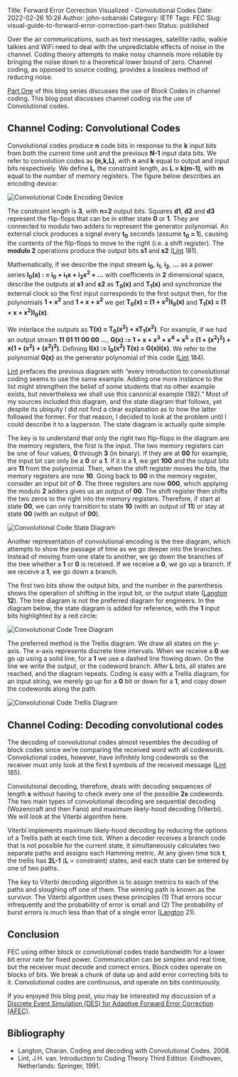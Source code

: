 Title: Forward Error Correction Visualized - Convolutional Codes
Date: 2022-02-26 10:26
Author: john-sobanski
Category: IETF
Tags: FEC
Slug: visual-guide-to-forward-error-correction-part-two
Status: published

Over the air communications, such as text messages, satellite radio, walkie talkies and WiFi need to deal with the unpredictable effects of noise in the channel.  Coding theory attempts to make noisy channels more reliable by bringing the noise down to a theoretical lower bound of zero.  Channel coding, as opposed to source coding, provides a lossless method of reducing noise.

[Part One]({filename}/visual-guide-to-forward-error-correction.md) of this blog series discusses the use of Block Codes in channel coding.  This blog post discusses channel coding via the use of Convolutional codes.

## Channel Coding: Convolutional Codes
Convolutional codes produce **n** code bits in response to the **k** input bits from both the current time unit and the previous **N-1** input data bits.  We refer to convolution codes as **(n,k,L)**, with **n** and **k** equal to output and input bits respectively.  We define **L**, the constraint length, as **L = k(m-1)**, with **m** equal to the number of memory registers.  The figure below describes an encoding device:

![Convolutional Code Encoding Device]({static}/images/Visual_Guide_To_Forward_Error_Correction_Part_Two/02_Convolutional_Code_Encoding_Device.png)

The constraint length is **3**, with **n=2** output bits.  Squares **d1**, **d2** and **d3** represent the flip-flops that can be in either state **0** or **1**.  They are connected to modulo two adders to represent the generator polynomial.  An external clock produces a signal every **t<sub>0</sub>** seconds (assume **t<sub>0</sub> = 1**), causing the contents of the flip-flops to move to the right (i.e. a shift register).  The **modulo 2** operations produce the output bits **s1** and **s2** ([Lint](#Lint) 181).

Mathematically, if we describe the input stream **i<sub>0</sub>**, **i<sub>1</sub>**, **i<sub>2</sub>**, **…**  as a power series **I<sub>0</sub>(x) : = i<sub>0</sub> + i<sub>1</sub>x + i<sub>2</sub>x<sup>2</sup> + …** with coefficients in **2** dimensional space, describe the outputs at **s1** and **s2** as **T<sub>0</sub>(x)** and **T<sub>1</sub>(x)** and synchronize the external clock so the first input corresponds to the first output then, for the polynomials **1 + x<sup>2</sup>** and **1 + x + x<sup>2</sup>** we get **T<sub>0</sub>(x) = (1 + x<sup>2</sup>)I<sub>0</sub>(x)** and **T<sub>1</sub>(x) = (1 + x + x<sup>2</sup>)I<sub>0</sub>(x)**.  

We interlace the outputs as **T(x) = T<sub>0</sub>(x<sup>2</sup>) + xT<sub>1</sub>(x<sup>2</sup>)**.  For example, if we had an output stream **11 01 11 00 00 …**, **G(x) := 1 + x + x<sup>3</sup> + x<sup>4</sup> + x<sup>5</sup> = (1 + (x<sup>2</sup>)<sup>2</sup>) + x(1 + (x<sup>2</sup>) + (x<sup>2</sup>)<sup>2</sup>)**.  Defining **I(x) := I<sub>0</sub>(x<sup>2</sup>) T(x) = G(x)I(x)**.  We refer to the polynomial **G(x)** as the generator polynomial of this code ([Lint](#Lint) 184).
   
[Lint](#Lint) prefaces the previous diagram with “every introduction to convolutional coding seems to use the same example.  Adding one more instance to the list might strengthen the belief of some students that no other example exists, but nevertheless we shall use this canonical example (182).”  Most of my sources included this diagram, and the state diagram that follows, yet despite its ubiquity I did not find a clear explanation as to how the latter followed the former.  For that reason, I decided to look at the problem until I could describe it to a layperson.  The state diagram is actually quite simple.

The key is to understand that only the right two flip-flops in the diagram are the memory registers, the first is the input.  The two memory registers can be one of four values, **0** through **3** (in binary).   If they are at **00** for example, the input bit can only be a **0** or a **1**.  If it is a **1**, we get **100** and the output bits are **11** from the polynomial.  Then, when the shift register moves the bits, the memory registers are now **10**.  Going back to **00** in the memory register, consider an input bit of **0**.  The three registers are now **000**, which applying the modulo **2** adders gives us an output of **00**.  The shift register then shifts the two zeros to the right into the memory registers.  Therefore, if start at state **00**, we can only transition to state **10** (with an output of **11**) or stay at state **00** (with an output of **00**). 

![Convolutional Code State Diagram]({static}/images/Visual_Guide_To_Forward_Error_Correction_Part_Two/03_Convolutional_Code_State_Diagram.png)
 
Another representation of convolutional encoding is the tree diagram, which attempts to show the passage of time as we go deeper into the branches.  Instead of moving from one state to another, we go down the branches of the tree whether a **1** or **0** is received.  If we receive a **0**, we go up a branch.  If we receive a **1**, we go down a branch.  

The first two bits show the output bits, and the number in the parenthesis shows the operation of shifting in the input bit, or the output state ([Langton](#Langton) **12**).  The tree diagram is not the preferred diagram for engineers.  In the diagram below, the state diagram is added for reference, with the **1** input bits highlighted by a red circle:

![Convolutional Code Tree Diagram]({static}/images/Visual_Guide_To_Forward_Error_Correction_Part_Two/04_Convolutional_Code_Tree_Diagram.png)
 
The preferred method is the Trellis diagram.  We draw all states on the y-axis.  The x-axis represents discrete time intervals.  When we receive a **0** we go up using a solid line, for a **1** we use a dashed line flowing down.  On the line we write the output, or the codeword branch.  After **L** bits, all states are reached, and the diagram repeats.   Coding is easy with a Trellis diagram, for an input string, we merely go up for a **0** bit or down for a **1**, and copy down the codewords along the path.

![Convolutional Code Trellis Diagram]({static}/images/Visual_Guide_To_Forward_Error_Correction_Part_Two/05_Convolutional_Code_Trellis_Diagram.png)
	 
## Channel Coding: Decoding convolutional codes
The decoding of convolutional codes almost resembles the decoding of block codes since we’re comparing the received word with all codewords.  Convolutional codes, however, have infinitely long codewords so the receiver must only look at the first **l** symbols of the received message ([Lint](#Lint) 185).

Convolutional decoding, therefore, deals with decoding sequences of length **s** without having to check every one of the possible **2s** codewords.   The two main types of convolutional decoding are sequential decoding (Wozencraft and then Fano) and maximum likely-hood decoding (Viterbi).  We will look at the Viterbi algorithm here.

Viterbi implements maximum likely-hood decoding by reducing the options of a Trellis path at each time tick.  When a decoder receives a branch code that is not possible for the current state, it simultaneously calculates two separate paths and assigns each Hamming metric.  At any given time tick **t**, the trellis has **2L-1** (**L** = constraint) states, and each state can be entered by one of two paths.

The key to Viterbi decoding algorithm is to assign metrics to each of the paths and sloughing off one of them.  The winning path is known as the survivor.  The Viterbi algorithm uses these principles (1) That errors occur infrequently and the probability of error is small and (2) The probability of burst errors is much less than that of a single error ([Langton](#Langton) 21).

## Conclusion
FEC using either block or convolutional codes trade bandwidth for a lower bit error rate for fixed power.  Communication can be simplex and real time, but the receiver must decode and correct errors.  Block codes operate on blocks of bits.  We break a chunk of data up and add error correcting bits to it.  Convolutional codes are continuous, and operate on bits continuously.
 
If you enjoyed this blog post, you may be interested my discussion of a [Discrete Event Simulation (DES) for Adaptive Forward Error Correction (AFEC)]({filename}/afec-ka-band-discrete-event-simulation.md).

## Bibliography
- <a name="Langton"></a>Langton, Charan. Coding and decoding with Convolutional Codes. 2008.
- <a name="Lint"></a>Lint, J.H. van. Introduction to Coding Theory Third Edition.  Eindhoven, Netherlands:  Springer, 1991.
